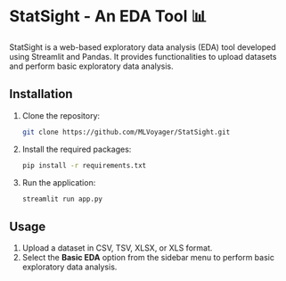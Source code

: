 # StatSight - An EDA Tool 📊

StatSight is a web-based exploratory data analysis (EDA) tool developed using Streamlit and Pandas. It provides functionalities to upload datasets and perform basic exploratory data analysis.

## Installation

1. Clone the repository:

    ```bash
    git clone https://github.com/MLVoyager/StatSight.git
    ```

2. Install the required packages:

    ```bash
    pip install -r requirements.txt
    ```

3. Run the application:

    ```bash
    streamlit run app.py
    ```

## Usage

1. Upload a dataset in CSV, TSV, XLSX, or XLS format.
2. Select the **Basic EDA** option from the sidebar menu to perform basic exploratory data analysis.

